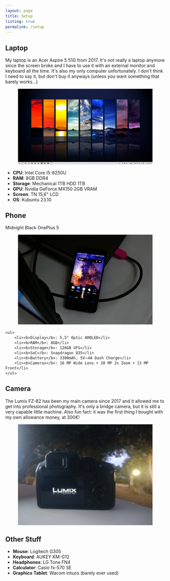 ```yaml
---
layout: page
title: Setup
listing: true
permalink: /setup
---
```


<section id="laptop">
	<h2 class="title">Laptop</h2>
	<p>My laptop is an Acer Aspire 5 51G from 2017. It's not really a laptop anymore since the screen broke and I have to use it with an external monitor and keyboard all the time. It's also my only computer unfortunately. I don't think I need to say it, but don't buy it anyways (unless you want something that barely works...)</p>
	<figure>
		<img src="/images/desktop.webp">
	</figure>
	<ul>
		<li><b>CPU</b>: Intel Core i5-8250U</li>
		<li><b>RAM</b>: 8GB DDR4</li>
		<li><b>Storage</b>: Mechanical 1TB HDD 1TB</li>
		<li><b>GPU</b>: Nvidia GeForce MX150 2GB VRAM</li>
		<li><b>Screen</b>: TN 15,6" LCD</li>
		<li><b>OS</b>: Kubuntu 23.10</li>
	</ul>
</section>

<section id="phone">
	<h2 class="title">Phone</h2>
	<p>Midnight Black OnePlus 5</p>
	<figure>
		<img src="/images/phone2.webp">
	</figure>

	<ul>
		<li><b>Display</b>: 5,5" Optic AMOLED</li>
		<li><b>RAM</b>: 8GB</li>
		<li><b>Storage</b>: 128GB UFS</li>
		<li><b>SoC</b>: Snapdragon 835</li>
		<li><b>Battery</b>: 3300mAh, 5V⎓4A Dash Charge</li>
		<li><b>Cameras</b>: 16 MP Wide Lens + 20 MP 2x Zoom + 13 MP Front</li>
	</ul>
</section>

<section id="camera">
	<h2 class="title">Camera</h2>
		<p>The Lumix FZ-82 has been my main camera since 2017 and it allowed me to get into professional photography. It's only a bridge camera, but it is still a very capable little machine. Also fun fact: it was the first thing I bought with my own allowance money, at 300€!</p>
	<figure>
		<img src="/images/camera.webp" width=500>
	</figure>
</section>

<section id="other">
	<h2 class="title">Other Stuff</h2>
	<ul>
		<li><b>Mouse</b>: Logitech G305</li>
		<li><b>Keyboard</b>: AUKEY KM-G12</li>
		<li><b>Headphones</b>: LG Tone FN4</li>
		<li><b>Calculator</b>: Casio fx-570 SE</li>
		<li><b>Graphics Tablet</b>: Wacom intuos (barely ever used)</li>
	</ul>
</section>
